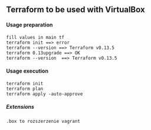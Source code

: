 ## Terraform to be used with VirtualBox

#### Usage preparation
```
fill values in main tf
terraform init ==> error
terraform --version ==> Terraform v0.13.5
terraform 0.13upgrade ==> OK
terraform --version  ==> Terraform v0.13.5
```

#### Usage execution
```
terraform init
terraform plan
terraform apply -auto-approve
```

##### Extensions
``` 
.box to rozszerzenie vagrant
```